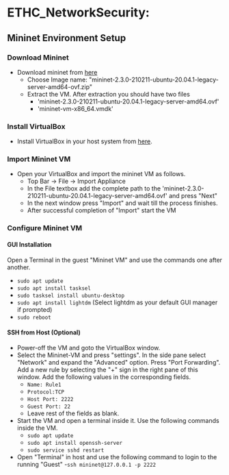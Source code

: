 # ETHC_NetworkSecurity: 
## Mininet Environment Setup

### Download Mininet
* Download mininet from [here](https://github.com/mininet/mininet/releases/)
	- Choose Image name: "mininet-2.3.0-210211-ubuntu-20.04.1-legacy-server-amd64-ovf.zip"
	- Extract the VM. After extraction you should have two files
		+ 'mininet-2.3.0-210211-ubuntu-20.04.1-legacy-server-amd64.ovf'
		+ 'mininet-vm-x86_64.vmdk'
### Install VirtualBox
* Install VirtualBox in your host system from [here](https://www.virtualbox.org/wiki/Downloads).
### Import Mininet VM
* Open your VirtualBox and import the mininet VM as follows.
	- Top Bar -> File -> Import Appliance
	- In the File textbox add the complete path to the 'mininet-2.3.0-210211-ubuntu-20.04.1-legacy-server-amd64.ovf' and press "Next"
	- In the next window press "Import" and wait till the process finishes.
	- After successful completion of "Import" start the VM 
### Configure Mininet VM
#### GUI Installation
Open a Terminal in the guest "Mininet VM" and use the commands one after another.
* `sudo apt update`
* `sudo apt install tasksel`
* `sudo tasksel install ubuntu-desktop`
* `sudo apt install lightdm` (Select lightdm as your default GUI manager if prompted)
* `sudo reboot`
#### SSH from Host (Optional)
* Power-off the VM and goto the VirtualBox window.
* Select the Mininet-VM and press "settings". In the side pane select "Network" and expand the "Advanced" option. Press "Port Forwarding". Add a new rule by selecting the "+" sign in the right pane of this window. Add the following values in the corresponding fields. 
	- `Name: Rule1`
	- `Protocol:TCP`
	- `Host Port: 2222`
	- `Guest Port: 22`
	- Leave rest of the fields as blank.
* Start the VM and open a terminal inside it. Use the following commands inside the VM.
	- `sudo apt update`
	- `sudo apt install openssh-server`
	- `sudo service sshd restart`
* Open "Terminal" in host and use the following command to login to the running "Guest"
	-`ssh mininet@127.0.0.1 -p 2222`